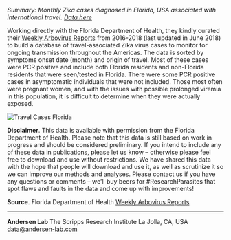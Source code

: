 *Summary: Monthly Zika cases diagnosed in Florida, USA associated with international travel. [Data here](https://github.com/andersen-lab/zika-epidemiology/)*

Working directly with the Florida Department of Health, they kindly curated their [Weekly Arbovirus Reports](http://www.floridahealth.gov/diseases-and-conditions/mosquito-borne-diseases/surveillance.html) from 2016-2018 (last updated in June 2018) to build a database of travel-associated Zika virus cases to monitor for ongoing transmission throughout the Americas. The data is sorted by symptoms onset date (month) and origin of travel. Most of these cases were PCR positive and include both Florida residents and non-Florida residents that were seen/tested in Florida. There were some PCR positive cases in asymptomatic individuals that were not included. Those most often were pregnant women, and with the issues with possible prolonged viremia in this population, it is difficult to determine when they were actually exposed.

![Travel Cases Florida](https://raw.githubusercontent.com/andersen-lab/zika-epidemiology/master/travel_florida/plots/travel.png)

**Disclaimer**. This data is available with permission from the Florida Department of Health. Please note that this data is still based on work in progress and should be considered preliminary. If you intend to include any of these data in publications, please let us know – otherwise please feel free to download and use without restrictions. We have shared this data with the hope that people will download and use it, as well as scrutinize it so we can improve our methods and analyses. Please contact us if you have any questions or comments – we’ll buy beers for #ResearchParasites that spot flaws and faults in the data and come up with improvements!

**Source**. Florida Department of Health [Weekly Arbovirus Reports](http://www.floridahealth.gov/diseases-and-conditions/mosquito-borne-diseases/surveillance.html)

---
**Andersen Lab**
The Scripps Research Institute
La Jolla, CA, USA
[data@andersen-lab.com](mailto:data@andersen-lab.com)
